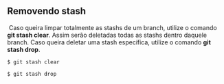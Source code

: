 ## Removendo stash

​	Caso queira limpar totalmente as stashs  de um branch, utilize o comando **git stash clear**. Assim serão deletadas todas as stashs dentro daquele branch. Caso queira deletar uma stash específica, utilize o comando **git stash drop**.

```
$ git stash clear

$ git stash drop
```
